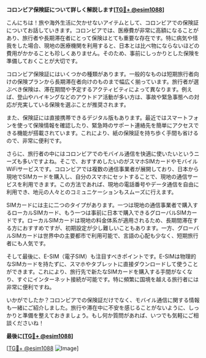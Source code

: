 **コロンビア保険証について詳しく解説します[[TG💪+ @esim1088](https://t.me/s/esim1088)]**

こんにちは！旅や海外生活に欠かせないアイテムとして、コロンビアでの保険証についてお話していきます。コロンビアでは、医療費が非常に高額になることがあり、旅行者や長期滞在者にとって保険はとても重要な存在です。特に病気や怪我をした場合、現地の医療機関を利用すると、日本とは比べ物にならないほどの費用がかかることも珍しくありません。そのため、事前にしっかりとした保険を準備しておくことが大切です。

コロンビア保険証にはいくつかの種類があります。一般的なものは短期旅行者向けの保険プランから長期滞在者向けのものまで幅広く揃っています。旅行者が選ぶべき保険は、滞在期間や予定するアクティビティによって異なります。例えば、登山やハイキングなどのアウトドア活動が多い方は、事故や緊急事態への対応が充実している保険を選ぶことが推奨されます。

また、保険証には直接携帯できるデジタル版もあります。最近ではスマートフォンを使って保険情報を確認したり、緊急時のサポート連絡先を簡単にアクセスできる機能が搭載されています。これにより、紙の保険証を持ち歩く手間も省けるので、非常に便利です。

さらに、旅行者の中にはコロンビアでのモバイル通信を快適に使いたいというニーズも多いですよね。そこで、おすすめしたいのがスマホSIMカードやモバイルWiFiサービスです。コロンビアでは複数の通信事業者が展開しており、日本から現地でSIMカードを購入し、自分のスマホにセットすることで、現地の通信サービスを利用できます。この方法であれば、現地の電話番号やデータ通信を自由に利用でき、地元の人々とのコミュニケーションもスムーズに行えます。

SIMカードには主に二つのタイプがあります。一つは現地の通信事業者で購入するローカルSIMカード、もう一つは事前に日本で購入できるグローバルSIMカードです。ローカルSIMカードは現地の料金体系が適用されるため、長期間滞在する方におすすめですが、初期設定が少し難しいこともあります。一方、グローバルSIMカードは世界中の主要都市で利用可能で、言語の心配も少なく、短期旅行者にも人気です。

そして最後に、E-SIM（電子SIM）も注目すべきポイントです。E-SIMは物理的なSIMカードを持たずに、スマホやタブレットに直接ダウンロードして使うことができます。これにより、旅行先で新たなSIMカードを購入する手間がなくなり、すぐにインターネット接続が可能です。特に頻繁に国境を越える旅行者には非常に便利ですね。

いかがでしたか？コロンビアでの保険証だけでなく、モバイル通信に関する情報も一緒にご紹介しました。旅行や滞在中に不安を感じることがないように、しっかりと準備を整えておきましょう。もし何か質問があれば、いつでも気軽にご相談くださいね！

**最後に[[TG💪+ @esim1088](https://t.me/s/esim1088)]**

[[TG💪+ @esim1088](https://t.me/s/esim1088) ![Image](https://i.postimg.cc/Y0z9fWf4/image.png)]
